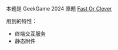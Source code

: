 本题是 GeekGame 2024 原题 [Fast Or Clever](https://github.com/PKU-GeekGame/geekgame-4th-archive/tree/master/official_writeup/binary-racecar)

用到的特性：

- 终端交互服务
- 静态附件